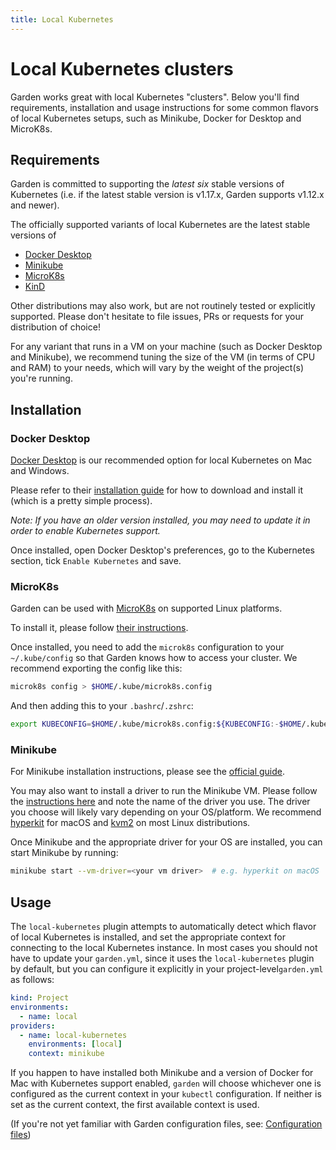 ```yaml
---
title: Local Kubernetes
---
```

# Local Kubernetes clusters

Garden works great with local Kubernetes "clusters". Below you'll find requirements, installation and usage instructions for some
common flavors of local Kubernetes setups, such as Minikube, Docker for Desktop and MicroK8s.

## Requirements

Garden is committed to supporting the _latest six_ stable versions of Kubernetes (i.e. if the latest stable version is v1.17.x, Garden supports v1.12.x and newer).

The officially supported variants of local Kubernetes are the latest stable versions of

- [Docker Desktop](https://docs.docker.com/engine)
- [Minikube](https://github.com/kubernetes/minikube)
- [MicroK8s](https://microk8s.io)
- [KinD](https://github.com/kubernetes-sigs/kind)

Other distributions may also work, but are not routinely tested or explicitly supported. Please don't hesitate to file issues, PRs or requests for your distribution of choice!

For any variant that runs in a VM on your machine (such as Docker Desktop and Minikube), we recommend tuning the size of the VM (in terms of CPU and RAM) to your needs, which will vary by the weight of the project(s) you're running.

## Installation

### Docker Desktop

[Docker Desktop](https://docs.docker.com/engine) is our recommended option for local Kubernetes on Mac and Windows.

Please refer to their [installation guide](https://docs.docker.com/engine/installation/) for how to download and install it (which is a pretty simple process).

_Note: If you have an older version installed, you may need to update it in order to enable Kubernetes support._

Once installed, open Docker Desktop's preferences, go to the Kubernetes section, tick `Enable Kubernetes` and save.

### MicroK8s

Garden can be used with [MicroK8s](https://microk8s.io) on supported Linux platforms.

To install it, please follow [their instructions](https://microk8s.io/docs/).

Once installed, you need to add the `microk8s` configuration to your `~/.kube/config` so that Garden knows how to access your cluster. We recommend exporting the config like this:

```sh
microk8s config > $HOME/.kube/microk8s.config
```

And then adding this to your `.bashrc`/`.zshrc`:

```sh
export KUBECONFIG=$HOME/.kube/microk8s.config:${KUBECONFIG:-$HOME/.kube/config}
```

### Minikube

For Minikube installation instructions, please see the [official guide](https://github.com/kubernetes/minikube#installation).

You may also want to install a driver to run the Minikube VM. Please follow the
[instructions here](https://minikube.sigs.k8s.io/docs/drivers/)
and note the name of the driver you use. The driver you choose will likely vary depending on your
OS/platform. We recommend [hyperkit](https://minikube.sigs.k8s.io/docs/drivers/hyperkit/)
for macOS and [kvm2](https://minikube.sigs.k8s.io/docs/drivers/kvm2/) on most Linux
distributions.

Once Minikube and the appropriate driver for your OS are installed, you can start Minikube by running:

```sh
minikube start --vm-driver=<your vm driver>  # e.g. hyperkit on macOS
```

## Usage

The `local-kubernetes` plugin attempts to automatically detect which flavor of local Kubernetes is installed, and set the appropriate context for connecting to the local Kubernetes instance. In most cases you should not have to update your `garden.yml`, since it uses the `local-kubernetes` plugin by default, but you can configure it explicitly in your project-level`garden.yml` as follows:

```yaml
kind: Project
environments:
  - name: local
providers:
  - name: local-kubernetes
    environments: [local]
    context: minikube
```

If you happen to have installed both Minikube and a version of Docker for Mac with Kubernetes support enabled,
`garden` will choose whichever one is configured as the current context in your `kubectl` configuration. If neither
is set as the current context, the first available context is used.

(If you're not yet familiar with Garden configuration files, see:
[Configuration files](../using-garden/configuration-overview.md))
